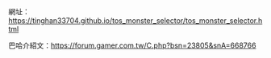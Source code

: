 網址：https://tinghan33704.github.io/tos_monster_selector/tos_monster_selector.html

巴哈介紹文：https://forum.gamer.com.tw/C.php?bsn=23805&snA=668766